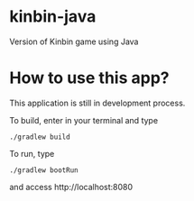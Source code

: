 # kinbin-java
Version of Kinbin game using Java

# How to use this app?
This application is still in development process.

To build, enter in your terminal and type

`
./gradlew build
`

To run, type

`
./gradlew bootRun
`

and access http://localhost:8080
